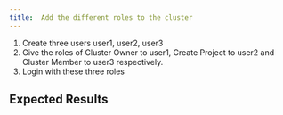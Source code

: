 ```yaml
---
title:  Add the different roles to the cluster	
---
```

1. Create three users user1, user2, user3
1. Give the roles of Cluster Owner to user1, Create Project to user2 and Cluster Member to user3 respectively.
1. Login with these three roles	

## Expected Results